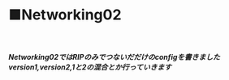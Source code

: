 <h1>■Networking02</h2><br>
<h5>Networking02ではRIPのみでつないだだけのconfigを書きました<br>
version1,version2,1と2の混合とか行っていきます<br>

